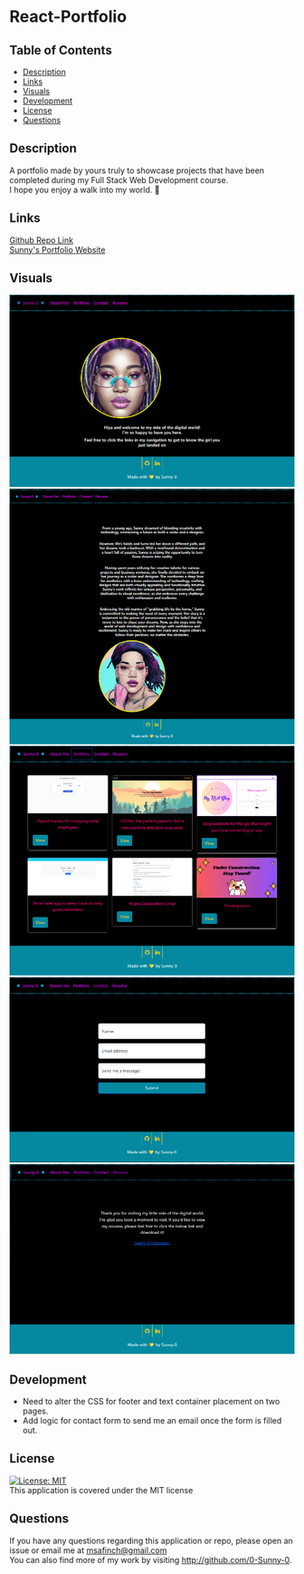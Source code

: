 # React-Portfolio

## Table of Contents

- [Description](#description)<br>
- [Links](#links)<br>
- [Visuals](#visuals)<br>
- [Development](#development)
- [License](#license)<br>
- [Questions](#Questions)<br>

## Description

A portfolio made by yours truly to showcase projects that have been completed during my Full Stack Web Development course. <br>
I hope you enjoy a walk into my world. 💛

## Links

<a href="https://github.com/0-Sunny-0/React-Portfolio">Github Repo Link</a><br>
<a href="https://sunnylebunzportfolio.netlify.app/">Sunny's Portfolio Website</a><br>

## Visuals

<img src="./src/assets/images/visuals/Landing.png" alt="Portfolio landing page" />
<img src="./src/assets/images/visuals/AboutHer.png" alt="AboutHer page" />
<img src="./src/assets/images/visuals/Portfolio.png" alt="Portfolio page" />
<img src="./src/assets/images/visuals/Contact.png" alt="Contact page" />
<img src="./src/assets/images/visuals/Resume.png" alt="Resume page to download" />

## Development

- Need to alter the CSS for footer and text container placement on two pages.
- Add logic for contact form to send me an email once the form is filled out.

## License

[![License: MIT](https://img.shields.io/badge/License-MIT-yellow.svg)](https://opensource.org/licenses/MIT)<br>
This application is covered under the MIT license

## Questions

  If you have any questions regarding this application or repo, please open an issue or email me at msafinch@gmail.com<br>
  You can also find more of my work by visiting http://github.com/0-Sunny-0. 
